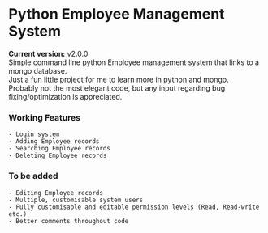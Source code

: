# Python Employee Management System
**Current version:** v2.0.0 <br>
 Simple command line python Employee management system that links to a mongo database. <br>
 Just a fun little project for me to learn more in python and mongo. <br>
 Probably not the most elegant code, but any input regarding
 bug fixing/optimization is appreciated.


 ### Working Features
    - Login system
    - Adding Employee records
    - Searching Employee records
    - Deleting Employee records

 ### To be added
    - Editing Employee records
    - Multiple, customisable system users
    - Fully customisable and editable permission levels (Read, Read-write etc.)
    - Better comments throughout code
